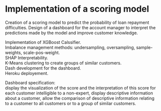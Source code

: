# Implementation of a scoring model

Creation of a scoring model to predict the probability of loan repayment difficulties.
Design of a dashboard for the account manager to interpret the predictions made by the model and improve customer knowledge.  

Implementation of XGBoost Calssifier.  
Imbalance management methods: undersampling, oversampling, sample-weights, scale-pos-weight.  
SHAP Interpretability.  
K-Means clustering to create groups of similar customers.  
Dash development for the dashboard.  
Heroku deployement.  


Dashboard specification:  
display the visualization of the score and the interpretation of this score for each customer intelligible to a non-expert, display descriptive information about a customer, allow the comparison of descriptive information relating to a customer to all customers or to a group of similar customers.



